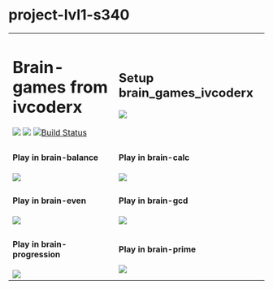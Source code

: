 # project-lvl1-s340
<table>
  <tr>
      <td>
          <h1>Brain-games from ivcoderx</h1>
          <a href="https://codeclimate.com/github/ivcoderx/project-lvl1-s340/maintainability"><img src="https://api.codeclimate.com/v1/badges/7be436e7def2ba8f312d/maintainability" /></a>
          <a href="https://codeclimate.com/github/ivcoderx/project-lvl1-s340/test_coverage"><img src="https://api.codeclimate.com/v1/badges/7be436e7def2ba8f312d/test_coverage" /></a>
          <a href="https://travis-ci.org/ivcoderx/project-lvl1-s340"><img src="https://travis-ci.org/ivcoderx/project-lvl1-s340.svg?branch=master" alt="Build Status" /></a>
          <br/>
      </td>
      <td>
          <h2>Setup brain_games_ivcoderx</h2>
          <a href="https://asciinema.org/a/rrJURlo3eq69PeY7nbYswaaN9" target="_blank"><img src="https://asciinema.org/a/rrJURlo3eq69PeY7nbYswaaN9.png" /></a>
      </td>
    </tr>
    <tr>
        <td>
            <h4>Play in brain-balance</h4>
            <a href="https://asciinema.org/a/DQihvhRZbRYderRx49Ymatn9W" target="_blank"><img src="https://asciinema.org/a/DQihvhRZbRYderRx49Ymatn9W.png" /></a>
        </td>
        <td>
            <h4>Play in brain-calc</h4>
            <a href="https://asciinema.org/a/SBT22jGUuJmn1JR3KF5oQq8m4" target="_blank"><img src="https://asciinema.org/a/SBT22jGUuJmn1JR3KF5oQq8m4.png" /></a>
        </td>
    </tr>
    <tr>
        <td>
            <h4>Play in brain-even</h4>
            <a href="https://asciinema.org/a/Ux0lwqReQ5Idj7Cq8J9dZ9q1J" target="_blank"><img src="https://asciinema.org/a/Ux0lwqReQ5Idj7Cq8J9dZ9q1J.png" /></a>
        </td>
        <td>
            <h4>Play in brain-gcd</h4>
            <a href="https://asciinema.org/a/Xoe1V9aOQmvmpGjsa07gw1JYI" target="_blank"><img src="https://asciinema.org/a/Xoe1V9aOQmvmpGjsa07gw1JYI.png" /></a>
        </td>
    </tr>
    <tr>
        <td>
            <h4>Play in brain-progression</h4>
            <a href="https://asciinema.org/a/b8hcqZJ5rfP40LojKHUd1uIGk" target="_blank"><img src="https://asciinema.org/a/b8hcqZJ5rfP40LojKHUd1uIGk.png" /></a>
        </td>
        <td>
            <h4>Play in brain-prime</h4>
            <a href="https://asciinema.org/a/obx1rbMl5zB4CAZLY8QiEuyex" target="_blank"><img src="https://asciinema.org/a/obx1rbMl5zB4CAZLY8QiEuyex.png" /></a>
        </td>
    </tr>
</table>
